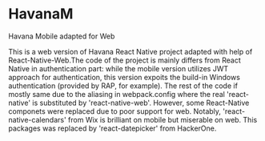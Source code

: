 # HavanaM
Havana Mobile adapted for Web

This is a web version of Havana React Native project adapted with help of React-Native-Web.The code of the project is mainly differs from React Native in authentication part: while the mobile version utilizes JWT approach for authentication, this version expoits the build-in Windows authentication (provided by RAP, for example).
The rest of the code if mostly same due to the aliasing in webpack.config where the real 'react-native' is substituted by 'react-native-web'. However, some React-Native componets were replaced due to poor support for web. Notably, 'react-native-calendars' from Wix is brilliant on mobile but miserable on web. This packages was replaced by 'react-datepicker' from HackerOne.